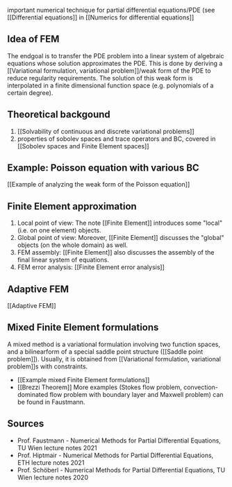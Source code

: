 important numerical technique for partial differential equations/PDE (see [[Differential equations]] in [[Numerics for differential equations]]


## Idea of FEM
The endgoal is to transfer the PDE problem into a linear system of algebraic equations whose solution approximates the PDE.
This is done by deriving a [[Variational formulation, variational problem]]/weak form of the PDE to reduce regularity requirements. The solution of this weak form is interpolated in a finite dimensional function space (e.g. polynomials of a certain degree).


## Theoretical backgound
1. [[Solvability of continuous and discrete variational problems]]
2. properties of sobolev spaces and trace operators and BC, covered in [[Sobolev spaces and Finite Element spaces]]


## Example: Poisson equation with various BC
[[Example of analyzing the weak form of the Poisson equation]]


## Finite Element approximation
1. Local point of view: The note [[Finite Element]] introduces some "local" (i.e. on one element) objects.
2. Global point of view: Moreover, [[Finite Element]] discusses the "global" objects (on the whole domain) as well.
3. FEM assembly: [[Finite Element]] also discusses the assembly of the final linear system of equations.
4. FEM error analysis: [[Finite Element error analysis]]


## Adaptive FEM
[[Adaptive FEM]]


## Mixed Finite Element formulations
A mixed method is a variational formulation involving two function spaces, and a bilinearform of a special saddle point structure ([[Saddle point problem]]). Usually, it is obtained from [[Variational formulation, variational problem]]s with constraints.
- [[Example mixed Finite Element formulations]]
- [[Brezzi Theorem]]
More examples (Stokes flow problem, convection-dominated flow problem with boundary layer and Maxwell problem) can be found in Faustmann.


## Sources
- Prof. Faustmann - Numerical Methods for Partial Differential Equations, TU Wien lecture notes 2021
- Prof. Hiptmair - Numerical Methods for Partial Differential Equations, ETH lecture notes 2021
- Prof. Schöberl - Numerical Methods for Partial Differential Equations, TU Wien lecture notes 2020
